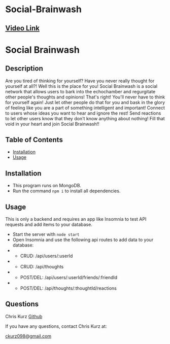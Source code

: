 # Social-Brainwash

## [Video Link](https://drive.google.com/file/d/1HjQYJuX-FaDY6WhwKyFudiG2_fGunnx1/view?usp=sharing)


# Social Brainwash

## Description
Are you tired of thinking for yourself? Have you never really thought for yourself at all?! Well this is the place for you! Social Brainwash is a social network that allows users to bark into the echochamber and regurgitate other people's thoughts and opinions! That's right! You'll never have to think for yourself again! Just let other people do that for you and bask in the glory of feeling like you are a part of something intelligent and important! Connect to users whose ideas you want to hear and ignore the rest! Send reactions to let other users know that they don't know anything about nothing! Fill that void in your heart and join Social Brainwash!! 



## Table of Contents  
    
* [Installation](#installation)
* [Usage](#usage) 

## Installation
- This program runs on MongoDB. 
- Run the command ```npm i``` to install all dependencies.
         

## Usage
This is only a backend and requires an app like Insomnia to test API requests and add items to your database.

- Start the server with ```node start```
- Open Insomnia and use the following api routes to add data to your database:
- - CRUD: /api/users/:userId
- - CRUD: /api/thoughts
- - POST/DEL: /api/users/:userId/friends/:friendId
- - POST/DEL: /api/thoughts/:thoughtId/reactions
           
## Questions
Chris Kurz              [Github](https://github.com/chriskurz098)

If you have any questions, contact Chris Kurz at:

[ckurz098@gmail.com](mailto:ckurz098@gmail.com)



